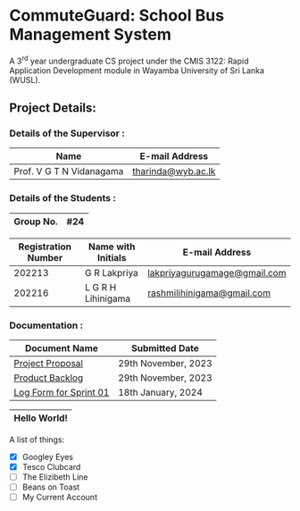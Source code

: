 # CommuteGuard: School Bus Management System

A 3<sup>rd</sup> year undergraduate CS project under the CMIS 3122: Rapid Application Development module in Wayamba University of Sri Lanka (WUSL).

## Project Details:

### Details of the Supervisor :
| Name | E-mail Address |
| - | - |
| Prof. V G T N Vidanagama | tharinda@wyb.ac.lk |

### Details of the Students :
| Group No. | #24 |
| - | - |

| Registration Number | Name with Initials | E-mail Address |
| - | - | - |
| 202213 | G R Lakpriya | lakpriyagurugamage@gmail.com |
| 202216 | L G R H Lihinigama | rashmilihinigama@gmail.com |

### Documentation :
| Document Name | Submitted Date |
| - | - |
| [Project Proposal](docs/Group_24_CMIS3122_Project_Proposal_approved.pdf) | 29th November, 2023 |
| [Product Backlog](docs/Group_24_CMIS3122_Product_Backlog.pdf) | 29th November, 2023 |
| [Log Form for Sprint 01](docs/Group_24_CMIS3122_Log_Form_Sprint_01_with_Product_Backlog_approved.pdf) | 18th January, 2024 |

| Hello World! |
|-|

A list of things:
- [X] Googley Eyes
- [X] Tesco Clubcard
- [ ] The Elizibeth Line
- [ ] Beans on Toast
- [ ] My Current Account
